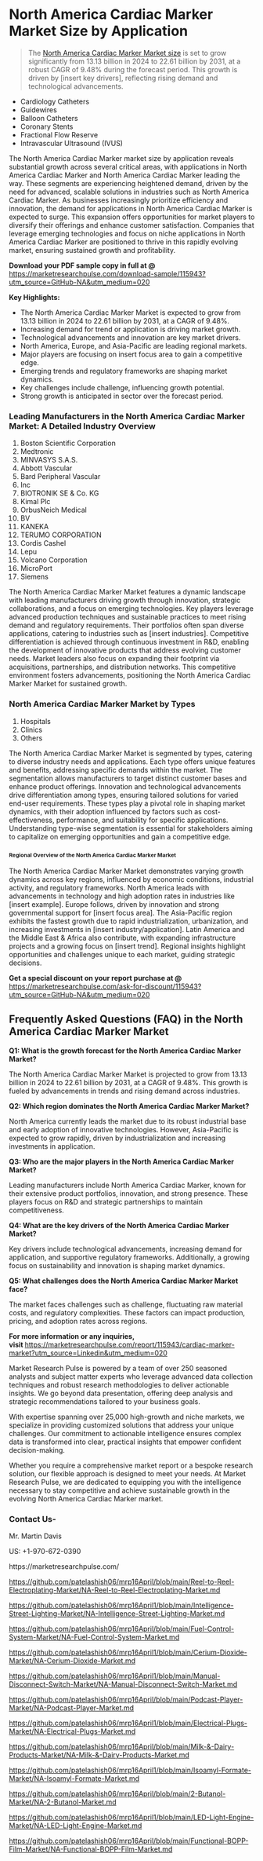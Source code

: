 <h1>North America Cardiac Marker Market&nbsp;Size by Application</h1><blockquote><p>The <a href="https://marketresearchpulse.com/download-sample/115943?utm_source=GitHub-NA&amp;utm_medium=020">North America Cardiac Marker Market size</a> is set to grow significantly from 13.13 billion in 2024 to 22.61 billion by 2031, at a robust CAGR of 9.48% during the forecast period. This growth is driven by [insert key drivers], reflecting rising demand and technological advancements.</p></blockquote><ul><li>Cardiology Catheters<li> Guidewires<li> Balloon Catheters<li> Coronary Stents<li> Fractional Flow Reserve<li> Intravascular Ultrasound (IVUS)</li></ul><p>The North America Cardiac Marker market size by application reveals substantial growth across several critical areas, with applications in North America Cardiac Marker and North America Cardiac Marker leading the way. These segments are experiencing heightened demand, driven by the need for advanced, scalable solutions in industries such as North America Cardiac Marker. As businesses increasingly prioritize efficiency and innovation, the demand for applications in North America Cardiac Marker is expected to surge. This expansion offers opportunities for market players to diversify their offerings and enhance customer satisfaction. Companies that leverage emerging technologies and focus on niche applications in North America Cardiac Marker are positioned to thrive in this rapidly evolving market, ensuring sustained growth and profitability.</p><p><strong>Download your PDF sample copy in full at @ </strong><a href="https://marketresearchpulse.com/download-sample/115943?utm_source=GitHub-NA&amp;utm_medium=020">https://marketresearchpulse.com/download-sample/115943?utm_source=GitHub-NA&amp;utm_medium=020</a></p><p><strong>Key Highlights: </strong></p><ul><li>The North America Cardiac Marker Market is expected to grow from 13.13 billion in 2024 to 22.61 billion by 2031, at a CAGR of 9.48%.</li><li>Increasing demand for trend or application is driving market growth.</li><li>Technological advancements and innovation are key market drivers.</li><li>North America, Europe, and Asia-Pacific are leading regional markets.</li><li>Major players are focusing on insert focus area to gain a competitive edge.</li><li>Emerging trends and regulatory frameworks are shaping market dynamics.</li><li>Key challenges include challenge, influencing growth potential.</li><li>Strong growth is anticipated in sector over the forecast period.</li></ul><h3>Leading Manufacturers in the North America Cardiac Marker Market: A Detailed Industry Overview</h3><ol><li>Boston Scientific Corporation</li><li>Medtronic</li><li>MINVASYS S.A.S.</li><li>Abbott Vascular</li><li>Bard Peripheral Vascular</li><li>Inc</li><li>BIOTRONIK SE & Co. KG</li><li>Kimal Plc</li><li>OrbusNeich Medical</li><li>BV</li><li>KANEKA</li><li>TERUMO CORPORATION</li><li>Cordis Cashel</li><li>Lepu</li><li>Volcano Corporation</li><li>MicroPort</li><li>Siemens</li></ol><div class="flex max-w-full flex-col flex-grow"><div class="min-h-8 text-message flex w-full flex-col items-end gap-2 whitespace-normal break-words [.text-message+&amp;]:mt-5" dir="auto" data-message-author-role="assistant" data-message-id="fd8432e4-4910-450d-b182-61b7bfb0a01f" data-message-model-slug="gpt-4o"><div class="flex w-full flex-col gap-1 empty:hidden first:pt-[3px]"><div class="markdown prose w-full break-words dark:prose-invert light"><p>The North America Cardiac Marker Market features a dynamic landscape with leading manufacturers driving growth through innovation, strategic collaborations, and a focus on emerging technologies. Key players leverage advanced production techniques and sustainable practices to meet rising demand and regulatory requirements. Their portfolios often span diverse applications, catering to industries such as [insert industries]. Competitive differentiation is achieved through continuous investment in R&amp;D, enabling the development of innovative products that address evolving customer needs. Market leaders also focus on expanding their footprint via acquisitions, partnerships, and distribution networks. This competitive environment fosters advancements, positioning the North America Cardiac Marker Market for sustained growth.</p></div></div></div></div><h3>North America Cardiac Marker Market by Types</h3><ol><li>Hospitals<li> Clinics<li> Others</li></ol><div class="flex max-w-full flex-col flex-grow"><div class="min-h-8 text-message flex w-full flex-col items-end gap-2 whitespace-normal break-words [.text-message+&amp;]:mt-5" dir="auto" data-message-author-role="assistant" data-message-id="084470be-0bb7-4664-bddf-5156b4f41249" data-message-model-slug="gpt-4o-mini"><div class="flex w-full flex-col gap-1 empty:hidden first:pt-[3px]"><div class="markdown prose w-full break-words dark:prose-invert light"><p>The North America Cardiac Marker Market is segmented by types, catering to diverse industry needs and applications. Each type offers unique features and benefits, addressing specific demands within the market. The segmentation allows manufacturers to target distinct customer bases and enhance product offerings. Innovation and technological advancements drive differentiation among types, ensuring tailored solutions for varied end-user requirements. These types play a pivotal role in shaping market dynamics, with their adoption influenced by factors such as cost-effectiveness, performance, and suitability for specific applications. Understanding type-wise segmentation is essential for stakeholders aiming to capitalize on emerging opportunities and gain a competitive edge.</p></div></div></div></div><h3><span style="font-size: 11px;">Regional Overview of the North America Cardiac Marker Market</span></h3><div class="flex max-w-full flex-col flex-grow"><div class="min-h-8 text-message flex w-full flex-col items-end gap-2 whitespace-normal break-words [.text-message+&amp;]:mt-5" dir="auto" data-message-author-role="assistant" data-message-id="e9038762-ce64-4e30-91c9-9bd413514231" data-message-model-slug="gpt-4o-mini"><div class="flex w-full flex-col gap-1 empty:hidden first:pt-[3px]"><div class="markdown prose w-full break-words dark:prose-invert light"><p>The North America Cardiac Marker Market demonstrates varying growth dynamics across key regions, influenced by economic conditions, industrial activity, and regulatory frameworks. North America leads with advancements in technology and high adoption rates in industries like [insert example]. Europe follows, driven by innovation and strong governmental support for [insert focus area]. The Asia-Pacific region exhibits the fastest growth due to rapid industrialization, urbanization, and increasing investments in [insert industry/application]. Latin America and the Middle East &amp; Africa also contribute, with expanding infrastructure projects and a growing focus on [insert trend]. Regional insights highlight opportunities and challenges unique to each market, guiding strategic decisions.</p></div></div></div></div><p><strong>Get a special discount on your report purchase at @ </strong><a href="https://marketresearchpulse.com/ask-for-discount/115943?utm_source=GitHub-NA&amp;utm_medium=020">https://marketresearchpulse.com/ask-for-discount/115943?utm_source=GitHub-NA&amp;utm_medium=020</a></p><h2>Frequently Asked Questions (FAQ) in the North America Cardiac Marker Market</h2><p><strong>Q1: What is the growth forecast for the North America Cardiac Marker Market?</strong></p><p>The North America Cardiac Marker Market is projected to grow from 13.13 billion in 2024 to 22.61 billion by 2031, at a CAGR of 9.48%. This growth is fueled by advancements in trends and rising demand across industries.</p><p><strong>Q2: Which region dominates the North America Cardiac Marker Market?</strong></p><p>North America currently leads the market due to its robust industrial base and early adoption of innovative technologies. However, Asia-Pacific is expected to grow rapidly, driven by industrialization and increasing investments in application.</p><p><strong>Q3: Who are the major players in the North America Cardiac Marker Market?</strong></p><p>Leading manufacturers include North America Cardiac Marker, known for their extensive product portfolios, innovation, and strong presence. These players focus on R&amp;D and strategic partnerships to maintain competitiveness.</p><p><strong>Q4: What are the key drivers of the North America Cardiac Marker Market?</strong></p><p>Key drivers include technological advancements, increasing demand for application, and supportive regulatory frameworks. Additionally, a growing focus on sustainability and innovation is shaping market dynamics.</p><p><strong>Q5: What challenges does the North America Cardiac Marker Market face?</strong></p><p>The market faces challenges such as challenge, fluctuating raw material costs, and regulatory complexities. These factors can impact production, pricing, and adoption rates across regions.</p><p><strong>For more information or any inquiries, visit&nbsp;</strong><a href="https://marketresearchpulse.com/report/115943/cardiac-marker-market?utm_source=Linkedin&utm_medium=020">https://marketresearchpulse.com/report/115943/cardiac-marker-market?utm_source=Linkedin&utm_medium=020</a></p><p>Market Research Pulse is powered by a team of over 250 seasoned analysts and subject matter experts who leverage advanced data collection techniques and robust research methodologies to deliver actionable insights. We go beyond data presentation, offering deep analysis and strategic recommendations tailored to your business goals.</p><p>With expertise spanning over 25,000 high-growth and niche markets, we specialize in providing customized solutions that address your unique challenges. Our commitment to actionable intelligence ensures complex data is transformed into clear, practical insights that empower confident decision-making.</p><p>Whether you require a comprehensive market report or a bespoke research solution, our flexible approach is designed to meet your needs. At Market Research Pulse, we are dedicated to equipping you with the intelligence necessary to stay competitive and achieve sustainable growth in the evolving North America Cardiac Marker market.</p><h3><strong>Contact Us-</strong></h3><p>Mr. Martin Davis</p><p>US: +1-970-672-0390</p><p>https://marketresearchpulse.com/</p><p><a href="https://github.com/patelashish06/mrp16April/blob/main/Reel-to-Reel-Electroplating-Market/NA-Reel-to-Reel-Electroplating-Market.md">https://github.com/patelashish06/mrp16April/blob/main/Reel-to-Reel-Electroplating-Market/NA-Reel-to-Reel-Electroplating-Market.md</a></p><p><a href="https://github.com/patelashish06/mrp16April1/blob/main/Intelligence-Street-Lighting-Market/NA-Intelligence-Street-Lighting-Market.md">https://github.com/patelashish06/mrp16April1/blob/main/Intelligence-Street-Lighting-Market/NA-Intelligence-Street-Lighting-Market.md</a></p><p><a href="https://github.com/patelashish06/mrp16April/blob/main/Fuel-Control-System-Market/NA-Fuel-Control-System-Market.md">https://github.com/patelashish06/mrp16April/blob/main/Fuel-Control-System-Market/NA-Fuel-Control-System-Market.md</a></p><p><a href="https://github.com/patelashish06/mrp16April1/blob/main/Cerium-Dioxide-Market/NA-Cerium-Dioxide-Market.md">https://github.com/patelashish06/mrp16April1/blob/main/Cerium-Dioxide-Market/NA-Cerium-Dioxide-Market.md</a></p><p><a href="https://github.com/patelashish06/mrp16April1/blob/main/Manual-Disconnect-Switch-Market/NA-Manual-Disconnect-Switch-Market.md">https://github.com/patelashish06/mrp16April1/blob/main/Manual-Disconnect-Switch-Market/NA-Manual-Disconnect-Switch-Market.md</a></p><p><a href="https://github.com/patelashish06/mrp16April/blob/main/Podcast-Player-Market/NA-Podcast-Player-Market.md">https://github.com/patelashish06/mrp16April/blob/main/Podcast-Player-Market/NA-Podcast-Player-Market.md</a></p><p><a href="https://github.com/patelashish06/mrp16April1/blob/main/Electrical-Plugs-Market/NA-Electrical-Plugs-Market.md">https://github.com/patelashish06/mrp16April1/blob/main/Electrical-Plugs-Market/NA-Electrical-Plugs-Market.md</a></p><p><a href="https://github.com/patelashish06/mrp16April/blob/main/Milk-&-Dairy-Products-Market/NA-Milk-&-Dairy-Products-Market.md">https://github.com/patelashish06/mrp16April/blob/main/Milk-&-Dairy-Products-Market/NA-Milk-&-Dairy-Products-Market.md</a></p><p><a href="https://github.com/patelashish06/mrp16April1/blob/main/Isoamyl-Formate-Market/NA-Isoamyl-Formate-Market.md">https://github.com/patelashish06/mrp16April1/blob/main/Isoamyl-Formate-Market/NA-Isoamyl-Formate-Market.md</a></p><p><a href="https://github.com/patelashish06/mrp16April/blob/main/2-Butanol-Market/NA-2-Butanol-Market.md">https://github.com/patelashish06/mrp16April/blob/main/2-Butanol-Market/NA-2-Butanol-Market.md</a></p><p><a href="https://github.com/patelashish06/mrp16April1/blob/main/LED-Light-Engine-Market/NA-LED-Light-Engine-Market.md">https://github.com/patelashish06/mrp16April1/blob/main/LED-Light-Engine-Market/NA-LED-Light-Engine-Market.md</a></p><p><a href="https://github.com/patelashish06/mrp16April/blob/main/Functional-BOPP-Film-Market/NA-Functional-BOPP-Film-Market.md">https://github.com/patelashish06/mrp16April/blob/main/Functional-BOPP-Film-Market/NA-Functional-BOPP-Film-Market.md</a></p>